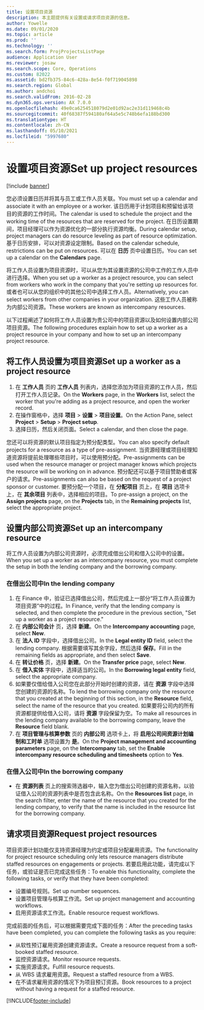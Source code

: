 ```yaml
---
title: 设置项目资源
description: 本主题提供有关设置或请求项目资源的信息。
author: Yowelle
ms.date: 09/01/2020
ms.topic: article
ms.prod: ''
ms.technology: ''
ms.search.form: ProjProjectsListPage
audience: Application User
ms.reviewer: josaw
ms.search.scope: Core, Operations
ms.custom: 82022
ms.assetid: bd2fb375-84c6-428a-8e54-f0f719045898
ms.search.region: Global
ms.author: andchoi
ms.search.validFrom: 2016-02-28
ms.dyn365.ops.version: AX 7.0.0
ms.openlocfilehash: 49e0ca6254518079d2e01d92ac2e31d119468c4b
ms.sourcegitcommit: 40f68387f594180af64a5e5c748b6efa188bd300
ms.translationtype: HT
ms.contentlocale: zh-CN
ms.lasthandoff: 05/10/2021
ms.locfileid: "5997680"
---
```

# <a name="set-up-project-resources"></a><span data-ttu-id="2b51d-103">设置项目资源</span><span class="sxs-lookup"><span data-stu-id="2b51d-103">Set up project resources</span></span>

[!include [banner](../includes/banner.md)]

<span data-ttu-id="2b51d-104">您必须设置日历并将其与员工或工作人员关联。</span><span class="sxs-lookup"><span data-stu-id="2b51d-104">You must set up a calendar and associate it with an employee or a worker.</span></span> <span data-ttu-id="2b51d-105">该日历用于计划项目和预留给该项目的资源的工作时间。</span><span class="sxs-lookup"><span data-stu-id="2b51d-105">The calendar is used to schedule the project and the working time of the resources that are reserved for the project.</span></span> <span data-ttu-id="2b51d-106">在日历设置期间，项目经理可以作为资源优化的一部分执行资源均衡。</span><span class="sxs-lookup"><span data-stu-id="2b51d-106">During calendar setup, project managers can do resource leveling as part of resource optimization.</span></span> <span data-ttu-id="2b51d-107">基于日历安排，可以对资源设定限制。</span><span class="sxs-lookup"><span data-stu-id="2b51d-107">Based on the calendar schedule, restrictions can be put on resources.</span></span> <span data-ttu-id="2b51d-108">可以在 **日历** 页中设置日历。</span><span class="sxs-lookup"><span data-stu-id="2b51d-108">You can set up a calendar on the **Calendars** page.</span></span>

<span data-ttu-id="2b51d-109">将工作人员设置为项目资源时，可以从您为其设置资源的公司中工作的工作人员中进行选择。</span><span class="sxs-lookup"><span data-stu-id="2b51d-109">When you set up a worker as a project resource, you can select from workers who work in the company that you're setting up resources for.</span></span> <span data-ttu-id="2b51d-110">或者也可以从您的组织中的其他公司中选择工作人员。</span><span class="sxs-lookup"><span data-stu-id="2b51d-110">Alternatively, you can select workers from other companies in your organization.</span></span> <span data-ttu-id="2b51d-111">这些工作人员被称为内部公司资源。</span><span class="sxs-lookup"><span data-stu-id="2b51d-111">These workers are known as intercompany resources.</span></span>

<span data-ttu-id="2b51d-112">以下过程阐述了如何将工作人员设置为贵公司中的项目资源以及如何设置内部公司项目资源。</span><span class="sxs-lookup"><span data-stu-id="2b51d-112">The following procedures explain how to set up a worker as a project resource in your company and how to set up an intercompany project resource.</span></span>

## <a name="set-up-a-worker-as-a-project-resource"></a><span data-ttu-id="2b51d-113">将工作人员设置为项目资源</span><span class="sxs-lookup"><span data-stu-id="2b51d-113">Set up a worker as a project resource</span></span>

1. <span data-ttu-id="2b51d-114">在 **工作人员** 页的 **工作人员** 列表内，选择您添加为项目资源的工作人员，然后打开工作人员记录。</span><span class="sxs-lookup"><span data-stu-id="2b51d-114">On the **Workers** page, in the **Workers** list, select the worker that you're adding as a project resource, and open the worker record.</span></span>
2. <span data-ttu-id="2b51d-115">在操作窗格中，选择 **项目** &gt; **设置** &gt; **项目设置**。</span><span class="sxs-lookup"><span data-stu-id="2b51d-115">On the Action Pane, select **Project** &gt; **Setup** &gt; **Project setup**.</span></span>
3. <span data-ttu-id="2b51d-116">选择日历，然后关闭页面。</span><span class="sxs-lookup"><span data-stu-id="2b51d-116">Select a calendar, and then close the page.</span></span>

<span data-ttu-id="2b51d-117">您还可以将资源的默认项目指定为预分配类型。</span><span class="sxs-lookup"><span data-stu-id="2b51d-117">You can also specify default projects for a resource as a type of pre-assignment.</span></span> <span data-ttu-id="2b51d-118">当资源经理或项目经理知道资源将提前处理哪些项目时，可以使用预分配。</span><span class="sxs-lookup"><span data-stu-id="2b51d-118">Pre-assignments can be used when the resource manager or project manager knows which projects the resource will be working on in advance.</span></span> <span data-ttu-id="2b51d-119">预分配还可以基于项目赞助者或客户的请求。</span><span class="sxs-lookup"><span data-stu-id="2b51d-119">Pre-assignments can also be based on the request of a project sponsor or customer.</span></span> <span data-ttu-id="2b51d-120">要预分配一个项目，在 **分配项目** 页上，在 **项目** 选项卡上，在 **其余项目** 列表中，选择相应的项目。</span><span class="sxs-lookup"><span data-stu-id="2b51d-120">To pre-assign a project, on the **Assign projects** page, on the **Projects** tab, in the **Remaining projects** list, select the appropriate project.</span></span>

## <a name="set-up-an-intercompany-resource"></a><span data-ttu-id="2b51d-121">设置内部公司资源</span><span class="sxs-lookup"><span data-stu-id="2b51d-121">Set up an intercompany resource</span></span>

<span data-ttu-id="2b51d-122">将工作人员设置为内部公司资源时，必须完成借出公司和借入公司中的设置。</span><span class="sxs-lookup"><span data-stu-id="2b51d-122">When you set up a worker as an intercompany resource, you must complete the setup in both the lending company and the borrowing company.</span></span>

### <a name="in-the-lending-company"></a><span data-ttu-id="2b51d-123">在借出公司中</span><span class="sxs-lookup"><span data-stu-id="2b51d-123">In the lending company</span></span>

1. <span data-ttu-id="2b51d-124">在 Finance 中，验证已选择借出公司，然后完成上一部分“将工作人员设置为项目资源”中的过程。</span><span class="sxs-lookup"><span data-stu-id="2b51d-124">In Finance, verify that the lending company is selected, and then complete the procedure in the previous section, "Set up a worker as a project resource."</span></span>
2. <span data-ttu-id="2b51d-125">在 **内部公司会计** 页，选择 **新建**。</span><span class="sxs-lookup"><span data-stu-id="2b51d-125">On the **Intercompany accounting** page, select **New**.</span></span>
3. <span data-ttu-id="2b51d-126">在 **法人 ID** 字段中，选择借出公司。</span><span class="sxs-lookup"><span data-stu-id="2b51d-126">In the **Legal entity ID** field, select the lending company.</span></span> <span data-ttu-id="2b51d-127">根据需要填写其余字段，然后选择 **保存**。</span><span class="sxs-lookup"><span data-stu-id="2b51d-127">Fill in the remaining fields as appropriate, and then select **Save**.</span></span>
4. <span data-ttu-id="2b51d-128">在 **转让价格** 页，选择 **新建**。</span><span class="sxs-lookup"><span data-stu-id="2b51d-128">On the **Transfer price** page, select **New**.</span></span>
5. <span data-ttu-id="2b51d-129">在 **借入实体** 字段中，选择适当的公司。</span><span class="sxs-lookup"><span data-stu-id="2b51d-129">In the **Borrowing legal entity** field, select the appropriate company.</span></span>
6. <span data-ttu-id="2b51d-130">如果要仅借给借入公司您在此部分开始时创建的资源，请在 **资源** 字段中选择您创建的资源的名称。</span><span class="sxs-lookup"><span data-stu-id="2b51d-130">To lend the borrowing company only the resource that you created at the beginning of this section, in the **Resource** field, select the name of the resource that you created.</span></span> <span data-ttu-id="2b51d-131">如果要将公司内的所有资源都提供给借入公司，请将 **资源** 字段保留为空。</span><span class="sxs-lookup"><span data-stu-id="2b51d-131">To make all resources in the lending company available to the borrowing company, leave the **Resource** field blank.</span></span>
7. <span data-ttu-id="2b51d-132">在 **项目管理与核算参数** 页的 **内部公司** 选项卡上，将 **启用公司间资源计划编制和工时单** 选项设置为 **是**。</span><span class="sxs-lookup"><span data-stu-id="2b51d-132">On the **Project management and accounting parameters** page, on the **Intercompany** tab, set the **Enable intercompany resource scheduling and timesheets** option to **Yes**.</span></span>

### <a name="in-the-borrowing-company"></a><span data-ttu-id="2b51d-133">在借入公司中</span><span class="sxs-lookup"><span data-stu-id="2b51d-133">In the borrowing company</span></span>

- <span data-ttu-id="2b51d-134">在 **资源列表** 页上的搜索筛选器中，输入您为借出公司创建的资源名称，以验证借入公司的资源列表中是否包含此名称。</span><span class="sxs-lookup"><span data-stu-id="2b51d-134">On the **Resources list** page, in the search filter, enter the name of the resource that you created for the lending company, to verify that the name is included in the resource list for the borrowing company.</span></span>

## <a name="request-project-resources"></a><span data-ttu-id="2b51d-135">请求项目资源</span><span class="sxs-lookup"><span data-stu-id="2b51d-135">Request project resources</span></span>
<span data-ttu-id="2b51d-136">项目资源计划功能仅支持资源经理为约定或项目分配雇用资源。</span><span class="sxs-lookup"><span data-stu-id="2b51d-136">The functionality for project resource scheduling only lets resource managers distribute staffed resources on engagements or projects.</span></span> <span data-ttu-id="2b51d-137">若要启用此功能，请完成以下任务，或验证是否已完成这些任务：</span><span class="sxs-lookup"><span data-stu-id="2b51d-137">To enable this functionality, complete the following tasks, or verify that they have been completed:</span></span>

- <span data-ttu-id="2b51d-138">设置编号规则。</span><span class="sxs-lookup"><span data-stu-id="2b51d-138">Set up number sequences.</span></span>
- <span data-ttu-id="2b51d-139">设置项目管理与核算工作流。</span><span class="sxs-lookup"><span data-stu-id="2b51d-139">Set up project management and accounting workflows.</span></span>
- <span data-ttu-id="2b51d-140">启用资源请求工作流。</span><span class="sxs-lookup"><span data-stu-id="2b51d-140">Enable resource request workflows.</span></span>

<span data-ttu-id="2b51d-141">完成前面的任务后，可以根据需要完成下面的任务：</span><span class="sxs-lookup"><span data-stu-id="2b51d-141">After the preceding tasks have been completed, you can complete the following tasks as you require:</span></span>

- <span data-ttu-id="2b51d-142">从软性预订雇用资源创建资源请求。</span><span class="sxs-lookup"><span data-stu-id="2b51d-142">Create a resource request from a soft-booked staffed resource.</span></span>
- <span data-ttu-id="2b51d-143">监控资源请求。</span><span class="sxs-lookup"><span data-stu-id="2b51d-143">Monitor resource requests.</span></span>
- <span data-ttu-id="2b51d-144">实施资源请求。</span><span class="sxs-lookup"><span data-stu-id="2b51d-144">Fulfill resource requests.</span></span>
- <span data-ttu-id="2b51d-145">从 WBS 请求雇用资源。</span><span class="sxs-lookup"><span data-stu-id="2b51d-145">Request a staffed resource from a WBS.</span></span>
- <span data-ttu-id="2b51d-146">在不请求雇用资源的情况下为项目预订资源。</span><span class="sxs-lookup"><span data-stu-id="2b51d-146">Book resources to a project without having a request for a staffed resource.</span></span>


[!INCLUDE[footer-include](../includes/footer-banner.md)]